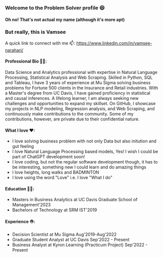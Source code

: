 ### Welcome to the Problem Solver profile 😄
#### Oh no! That's not actual my name (although it's more apt)
### But really, this is Vamsee
A quick link to connect with me 📫: https://www.linkedin.com/in/vamsee-narahari/

#### Professional Bio 👨‍💼: 
Data Science and Analytics professional with expertise in Natural Language Processing, Statistical Analysis and Web Scraping. Skilled in Python, SQL and Tableau, I have 3 years of experience at Mu Sigma solving business problems for Fortune 500 clients in the Insurance and Retail industries. With a Master's degree from UC Davis, I have gained proficiency in statistical and causal inferences. A lifelong learner, I am always seeking new challenges and opportunities to expand my skillset. On GitHub, I showcase my projects in NLP modeling, Regression analysis, and Web Scraping, and continuously make contributions to the community. Some of my contributions, however, are private due to their confidential nature.

#### What I love ♥:
- I love solving business problem with not only Data but also initution and gut feeling
- I love Natural Language Processing based models, Yes! I wish I could be part of ChatGPT development soon!
- I love coding, but not the regular software development though, it has to be interesting, something new I could learn and do amazing things
- I love heights, long walks and BADMINTON
- I love using the word "Love" i.e. I love "What I do"

#### Education 👨‍🎓:
- Masters in Business Analytics at UC Davis Graduate School of Management'2023
- Bachelors of Technology at SRM IST'2019

#### Experience ⛑:
- Decision Scientist at Mu Sigma Aug'2019-Aug'2022
- Graduate Student Analyst at UC Davis Sep'2022 - Present
- Business Analyst at Kyron Learning (Practicum Project) Sep'2022 - Present

